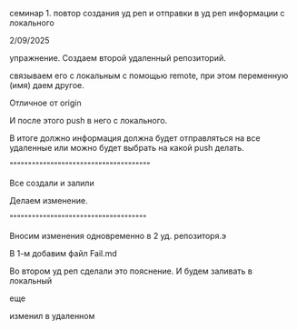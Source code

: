 ﻿семинар 1. повтор создания уд реп и отправки в уд реп информации с локального

2/09/2025

упражнение. Создаем второй удаленный репозиторий.

связываем его с локальным с помощью remote, при этом переменную (имя) даем другое.

Отличное от origin

И после этого push в него с локального. 

В итоге должно информация должна будет отправляться на все удаленные или можно будет выбрать на какой push делать. 

""""""""""""""""""""""""""""""""""""""

Все создали и залили


Делаем изменение.

"""""""""""""""""""""""""""""""""""""

Вносим изменения одновременно в 2 уд. репозиторя.э

В 1-м добавим файл Fail.md

Во втором уд реп сделали это пояснение. И будем заливать в локальный



еще

изменил в удаленном
